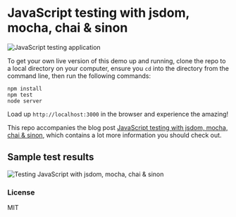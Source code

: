 # JavaScript testing with jsdom, mocha, chai & sinon

![JavaScript testing application](https://raw.githubusercontent.com/pjlangley/js-testing-jsdom-mocha-chai-sinon/master/misc/app-preview.png "JavaScript testing application")

To get your own live version of this demo up and running, clone the repo to a local directory on 
your computer, ensure you `cd` into the directory from the command line, then run the following commands:

```
npm install
npm test
node server
```

Load up `http://localhost:3000` in the browser and experience the amazing!

This repo accompanies the blog post [JavaScript testing with jsdom, mocha, chai & sinon](http://www.codechewing.com/library/testing-javascript-jsdom-mocha-chai-sinon), which 
contains a lot more information you should check out.

## Sample test results

![Testing JavaScript with jsdom, mocha, chai & sinon](https://raw.githubusercontent.com/pjlangley/js-testing-jsdom-mocha-chai-sinon/master/misc/mocha-output.png "Testing JavaScript with jsdom, mocha, chai & sinon")

### License
MIT
